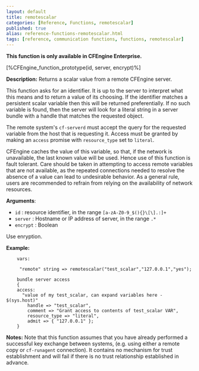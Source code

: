 ```yaml
---
layout: default
title: remotescalar
categories: [Reference, Functions, remotescalar]
published: true
alias: reference-functions-remotescalar.html
tags: [reference, communication functions, functions, remotescalar]
---
```


**This function is only available in CFEngine Enterprise.**

[%CFEngine_function_prototype(id, server, encrypt)%]

**Description:** Returns a scalar value from a remote CFEngine server.

This function asks for an identifier. It is up to the server to interpret what 
this means and to return a value of its choosing. If the identifier matches a 
persistent scalar variable then this will be returned preferentially. If no 
such variable is found, then the server will look for a literal string in a 
server bundle with a handle that matches the requested object.

The remote system's `cf-serverd` must accept the query for the requested
variable from the host that is requesting it. Access must be granted by making 
an `access` promise with `resource_type` set to `literal`.

CFEngine caches the value of this variable, so that, if the network is
unavailable, the last known value will be used. Hence use of this
function is fault tolerant. Care should be taken in attempting to access
remote variables that are not available, as the repeated connections
needed to resolve the absence of a value can lead to undesirable
behavior. As a general rule, users are recommended to refrain from
relying on the availability of network resources.

**Arguments**:

* `id` : resource identifier, in the range `[a-zA-Z0-9_$(){}\[\].:]+`
* `server` : Hostname or IP address of server, in the range `.*`
* `encrypt` : Boolean

Use enryption.

**Example:**

```cf3
    vars:

     "remote" string => remotescalar("test_scalar","127.0.0.1","yes");
```

```cf3
    bundle server access
    {
    access:
      "value of my test_scalar, can expand variables here - $(sys.host)"
        handle => "test_scalar",
        comment => "Grant access to contents of test_scalar VAR",
        resource_type => "literal",
        admit => { "127.0.0.1" };
    }
```

**Notes:** Note that this function assumes that you have already performed a
successful key exchange between systems, (e.g. using either a remote
copy or `cf-runagent` connection). It contains no mechanism for trust
establishment and will fail if there is no trust relationship
established in advance.
